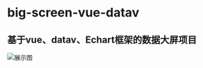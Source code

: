 # big-screen-vue-datav

## 基于vue、datav、Echart框架的数据大屏项目
![展示图](https://images.gitee.com/uploads/images/2020/0318/212942_2c135395_4964818.png "981e75ab0abc797c5d76fced23f899d.png")

